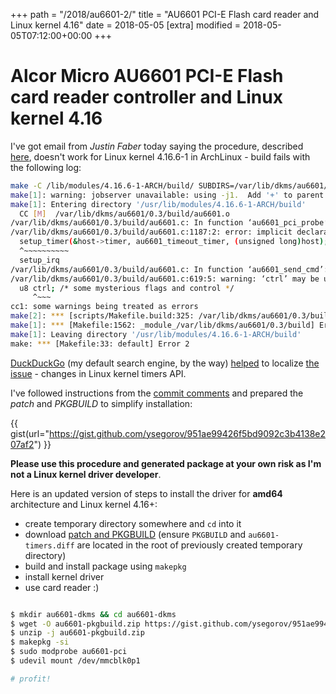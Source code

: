 +++
path = "/2018/au6601-2/"
title = "AU6601 PCI-E Flash card reader and Linux kernel 4.16"
date = 2018-05-05
[extra]
modified = 2018-05-05T07:12:00+00:00
+++
# Alcor Micro AU6601 PCI-E Flash card reader controller and Linux kernel 4.16


I've got email from *Justin Faber* today saying the procedure, described
[here][au6601], doesn't work for Linux kernel 4.16.6-1 in ArchLinux - build
fails with the following log:

```sh
make -C /lib/modules/4.16.6-1-ARCH/build/ SUBDIRS=/var/lib/dkms/au6601/0.3/build modules
make[1]: warning: jobserver unavailable: using -j1.  Add '+' to parent make rule.
make[1]: Entering directory '/usr/lib/modules/4.16.6-1-ARCH/build'
  CC [M]  /var/lib/dkms/au6601/0.3/build/au6601.o
/var/lib/dkms/au6601/0.3/build/au6601.c: In function ‘au6601_pci_probe’:
/var/lib/dkms/au6601/0.3/build/au6601.c:1187:2: error: implicit declaration of function ‘setup_timer’; did you mean ‘setup_irq’? [-Werror=implicit-function-declaration]
  setup_timer(&host->timer, au6601_timeout_timer, (unsigned long)host);
  ^~~~~~~~~~~
  setup_irq
/var/lib/dkms/au6601/0.3/build/au6601.c: In function ‘au6601_send_cmd’:
/var/lib/dkms/au6601/0.3/build/au6601.c:619:5: warning: ‘ctrl’ may be used uninitialized in this function [-Wmaybe-uninitialized]
  u8 ctrl; /* some mysterious flags and control */
     ^~~~
cc1: some warnings being treated as errors
make[2]: *** [scripts/Makefile.build:325: /var/lib/dkms/au6601/0.3/build/au6601.o] Error 1
make[1]: *** [Makefile:1562: _module_/var/lib/dkms/au6601/0.3/build] Error 2
make[1]: Leaving directory '/usr/lib/modules/4.16.6-1-ARCH/build'
make: *** [Makefile:33: default] Error 2 

```

[DuckDuckGo][duckduckgo] (my default search engine, by the way) [helped][search]
to localize [the issue][kernel-commit] - changes in Linux kernel timers API.

I've followed instructions from the [commit comments][kernel-commit]
and prepared the *patch* and *PKGBUILD* to simplify installation:

{{ gist(url="https://gist.github.com/ysegorov/951ae99426f5bd9092c3b4138e207af2") }}


**Please use this procedure and generated package at your own risk as I'm not
a Linux kernel driver developer**.


Here is an updated version of steps to install the driver for **amd64**
architecture and Linux kernel 4.16+:

- create temporary directory somewhere and `cd` into it
- download [patch and PKGBUILD][gist] (ensure `PKGBUILD` and
    `au6601-timers.diff` are located in the root of previously created
    temporary directory)
- build and install package using `makepkg`
- install kernel driver
- use card reader :)


```sh

$ mkdir au6601-dkms && cd au6601-dkms
$ wget -O au6601-pkgbuild.zip https://gist.github.com/ysegorov/951ae99426f5bd9092c3b4138e207af2/archive/master.zip
$ unzip -j au6601-pkgbuild.zip
$ makepkg -si
$ sudo modprobe au6601-pci
$ udevil mount /dev/mmcblk0p1

# profit!

```


[au6601]: /2016/au6601/
[duckduckgo]: https://duckduckgo.com/
[search]: https://duckduckgo.com/?q=linux+setup_timer+timer_setup+site%3Agithub.com
[kernel-commit]: https://github.com/torvalds/linux/commit/e99e88a9d2b067465adaa9c111ada99a041bef9a
[gist]: https://gist.github.com/ysegorov/951ae99426f5bd9092c3b4138e207af2
